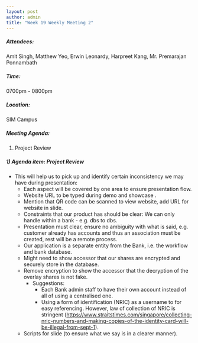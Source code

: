 ```yaml
---
layout: post
author: admin
title: "Week 19 Weekly Meeting 2"
---
```


##### Attendees:
Amit Singh, Matthew Yeo, Erwin Leonardy, Harpreet Kang, Mr. Premarajan Ponnambath

##### Time:
0700pm - 0800pm

##### Location: 
SIM Campus

##### Meeting Agenda:
1. Project Review

##### 1) Agenda item: Project Review

- This will help us to pick up and identify certain inconsistency we may have during presentation:
  - Each aspect will be covered by one area to ensure presentation flow.
  - Website URL to be typed during demo and showcase .
  - Mention that QR code can be scanned to view website, add URL for website in slide.
  - Constraints that our product has should be clear: We can only handle within a bank - e.g. dbs to dbs.
  - Presentation must clear, ensure no ambiguity with what is said, e.g. customer already has accounts and thus an association must be created, rest will be a remote process.
  - Our application is a separate entity from the Bank, i.e. the workflow and bank database.
  - Might need to show accessor that our shares are encrypted and securely store in the database.
  - Remove encryption to show the accessor that the decryption of the overlay shares is not fake.
    - Suggestions:
      - Each Bank admin staff to have their own account instead of all of using a centralised one.
      - Using a form of identification (NRIC) as a username to for easy referencing. However, law of collection of NRIC is stringent (https://www.straitstimes.com/singapore/collecting-nric-numbers-and-making-copies-of-the-identity-card-will-be-illegal-from-sept-1).
  - Scripts for slide (to ensure what we say is in a clearer manner).
